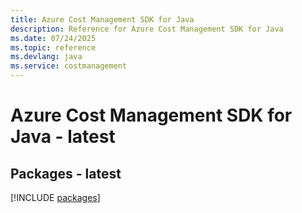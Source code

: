 ```yaml
---
title: Azure Cost Management SDK for Java
description: Reference for Azure Cost Management SDK for Java
ms.date: 07/24/2025
ms.topic: reference
ms.devlang: java
ms.service: costmanagement
---
```

# Azure Cost Management SDK for Java - latest
## Packages - latest
[!INCLUDE [packages](cost-management-index.md)]